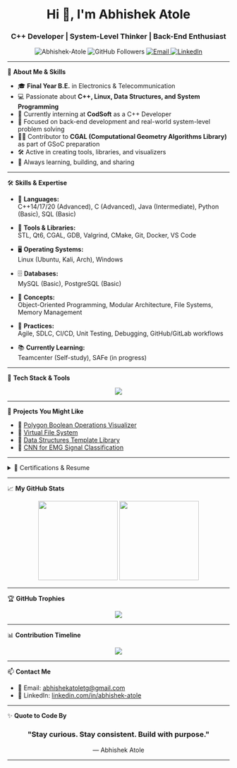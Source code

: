 <h1 align="center">Hi 👋, I'm Abhishek Atole</h1>
<h3 align="center">C++ Developer | System-Level Thinker | Back-End Enthusiast</h3>

<p align="center">
  <img src="https://komarev.com/ghpvc/?username=Abhishek-Atole&label=Profile%20views&color=0e75b6&style=flat" alt="Abhishek-Atole" />
  <img src="https://img.shields.io/github/followers/Abhishek-Atole?label=Followers&style=social" alt="GitHub Followers" />
  <a href="mailto:abhishekatoletg@gmail.com">
    <img src="https://img.shields.io/badge/Gmail-D14836?style=flat&logo=gmail&logoColor=white" alt="Email" />
  </a>
  <a href="https://www.linkedin.com/in/abhishek-atole/" target="_blank">
    <img src="https://img.shields.io/badge/LinkedIn-blue?style=flat&logo=linkedin&logoColor=white" alt="LinkedIn" />
  </a>
</p>

---

🌱 **About Me & Skills**

- 🎓 **Final Year B.E.** in Electronics & Telecommunication  
- 💻 Passionate about **C++, Linux, Data Structures, and System Programming**  
- 🔧 Currently interning at **CodSoft** as a C++ Developer  
- 🎯 Focused on back-end development and real-world system-level problem solving  
- 👨‍💻 Contributor to **CGAL (Computational Geometry Algorithms Library)** as part of GSoC preparation  
- 🛠️ Active in creating tools, libraries, and visualizers  
- 🧠 Always learning, building, and sharing  

---

🛠️ **Skills & Expertise**

- 💬 **Languages:**  
  C++14/17/20 (Advanced), C (Advanced), Java (Intermediate), Python (Basic), SQL (Basic)  

- 🧰 **Tools & Libraries:**  
  STL, Qt6, CGAL, GDB, Valgrind, CMake, Git, Docker, VS Code  

- 🖥️ **Operating Systems:**  
  Linux (Ubuntu, Kali, Arch), Windows  

- 🗄️ **Databases:**  
  MySQL (Basic), PostgreSQL (Basic)  

- 🧩 **Concepts:**  
  Object-Oriented Programming, Modular Architecture, File Systems, Memory Management  

- 🔄 **Practices:**  
  Agile, SDLC, CI/CD, Unit Testing, Debugging, GitHub/GitLab workflows  

- 📚 **Currently Learning:**  
  Teamcenter (Self-study), SAFe (in progress)  

---

🚀 **Tech Stack & Tools**

<p align="center">
  <img src="https://skillicons.dev/icons?i=cpp,c,java,linux,docker,git,github,vscode" />
</p>

---

🧰 **Projects You Might Like**

- 🔹 [Polygon Boolean Operations Visualizer](https://github.com/Abhishek-Atole/Polygon-Bool-Operation)
- 🔹 [Virtual File System](https://github.com/Abhishek-Atole/Customised_Virtual_File_System)
- 🔹 [Data Structures Template Library](https://github.com/Abhishek-Atole/Generic_DataStructures)
- 🔹 [CNN for EMG Signal Classification](https://github.com/Abhishek-Atole/EMG_signal_classification)

---
<details>
<summary>📜 Certifications & Resume</summary>

- ✅ C Programming – Udemy  [View Certificate](https://www.linkedin.com/learning/certificates/8cbed9814a163b91f00feac525839739085741dd84c32f2e3e6565c290c2420e?trk=share_certificate)
- ✅ Advanced C++ – Udemy  [View Certificate](https://www.udemy.com/certificate/UC-5f7e3c2a-9296-46a2-af0f-d3e7b7b2ccc1/)
- ✅ Linux Fundamentals – Cisco  [View Certificate](https://www.linkedin.com/learning/paths/getting-started-with-linux)
- ✅ Networking Basics – Cisco  [View Certificate](https://www.credly.com/badges/c7ee13ea-2f69-4cae-815e-dd15b6e068ad/public_url)
- ✅ HPP Certification – [View Certificate](https://astromedicomp.org/Certificate/StudentCertificate.php?cuid=HPP-2025-ILTOCF649M)  
- 📄 [Download My Resume](https://drive.google.com/file/d/17AdJbXxt9pAo8MnmPqG4RFWx0Mdjeut8/view?usp=sharing)
*(Make sure your resume PDF is uploaded to that path or update the link accordingly)*
</details>

---

📈 **My GitHub Stats**

<p align="center">
  <img src="https://github-readme-stats.vercel.app/api?username=Abhishek-Atole&show_icons=true&theme=tokyonight&hide_border=true" height="180" />
  <img src="https://github-readme-stats.vercel.app/api/top-langs/?username=Abhishek-Atole&layout=compact&theme=tokyonight&hide_border=true" height="180" />
</p>

---

🏆 **GitHub Trophies**

<p align="center">
  <img src="https://github-profile-trophy.vercel.app/?username=Abhishek-Atole&theme=radical&no-frame=true&row=2&column=4" />
</p>

---

📊 **Contribution Timeline**

<p align="center">
  <img src="https://github-readme-activity-graph.vercel.app/graph?username=Abhishek-Atole&theme=react-dark&hide_border=true" />
</p>

---

📫 **Contact Me**

- 📧 Email: abhishekatoletg@gmail.com  
- 🔗 LinkedIn: [linkedin.com/in/abhishek-atole](https://www.linkedin.com/in/abhishek-atole)

---

✨ **Quote to Code By**

<h3 align="center">"Stay curious. Stay consistent. Build with purpose."</h3>
<p align="center">— Abhishek Atole</p>

---
